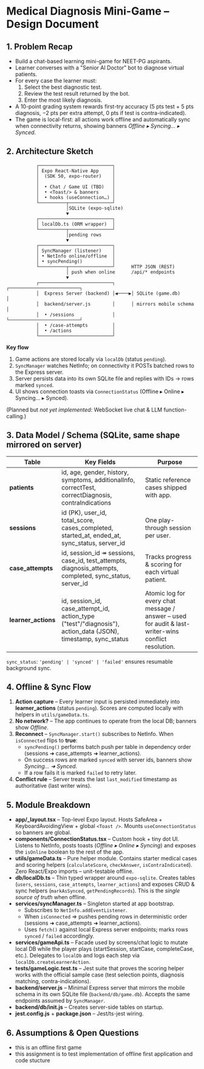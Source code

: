 # Medical Diagnosis Mini-Game – Design Document

## 1. Problem Recap
* Build a chat-based learning mini-game for NEET-PG aspirants.
* Learner converses with a "Senior AI Doctor" bot to diagnose virtual patients.
* For every case the learner must:
  1. Select the best diagnostic test.
  2. Review the test result returned by the bot.
  3. Enter the most likely diagnosis.
* A 10-point grading system rewards first-try accuracy (5 pts test + 5 pts diagnosis, −2 pts per extra attempt, 0 pts if test is contra-indicated).
* The game is local-first: all actions work offline and automatically sync when connectivity returns, showing banners *Offline ▸ Syncing… ▸ Synced*.

## 2. Architecture Sketch
```
           ┌───────────────────────────┐
           │ Expo React-Native App     │
           │  (SDK 50, expo-router)    │
           │                           │
           │  • Chat / Game UI (TBD)   │
           │  • <Toast/> & banners     │
           │  • hooks (useConnection…) │
           └──────────┬────────────────┘
                      │SQLite (expo-sqlite)
                      ▼
           ┌───────────────────────────┐
           │ localDb.ts (ORM wrapper)  │
           └──────────┬────────────────┘
                      │pending rows
                      ▼
           ┌───────────────────────────┐
           │ SyncManager (listener)    │
           │ • NetInfo online/offline  │
           │ • syncPending()           │
           └──────────┬────────────────┘      HTTP JSON (REST)
                      │ push when online      /api/* endpoints
                      ▼
           ┌───────────────────────────┐      ┌──────────────────────────┐
           │  Express Server (backend) │◀────▶│ SQLite (game.db)         │
           │  backend/server.js        │      │ mirrors mobile schema    │
           │  • /sessions              │      └──────────────────────────┘
           │  • /case-attempts         │
           │  • /actions               │
           └───────────────────────────┘
```
**Key flow**
1. Game actions are stored locally via `localDb` (status `pending`).
2. `SyncManager` watches NetInfo; on connectivity it POSTs batched rows to the Express server.
3. Server persists data into its own SQLite file and replies with IDs → rows marked `synced`.
4. UI shows connection toasts via `ConnectionStatus` (Offline ▸ Online ▸ Syncing… ▸ Synced).

(Planned but *not yet implemented*: WebSocket live chat & LLM function-calling.)

## 3. Data Model / Schema (SQLite, same shape mirrored on server)
| Table | Key Fields | Purpose |
|-------|------------|---------|
| **patients** | id, age, gender, history, symptoms, additionalInfo, correctTest, correctDiagnosis, contraIndications | Static reference cases shipped with app. |
| **sessions** | id (PK), user_id, total_score, cases_completed, started_at, ended_at, sync_status, server_id | One play-through session per user. |
| **case_attempts** | id, session_id ↠ sessions, case_id, test_attempts, diagnosis_attempts, completed, sync_status, server_id | Tracks progress & scoring for each virtual patient. |
| **learner_actions** | id, session_id, case_attempt_id, action_type ("test"/"diagnosis"), action_data (JSON), timestamp, sync_status | Atomic log for every chat message / answer – used for audit & last-writer-wins conflict resolution. |

`sync_status`: `'pending' | 'synced' | 'failed'` ensures resumable background sync.

## 4. Offline & Sync Flow
1. **Action capture** – Every learner input is persisted immediately into **learner_actions** (status `pending`). Scores are computed locally with helpers in `utils/gameData.ts`.
2. **No network?** – The app continues to operate from the local DB; banners show *Offline*.
3. **Reconnect** – `SyncManager.start()` subscribes to NetInfo. When `isConnected` flips to **true**:
   * `syncPending()` performs batch push per table in dependency order (sessions ➜ case_attempts ➜ learner_actions).
   * On success rows are marked `synced` with server ids, banners show *Syncing… ➜ Synced*.
   * If a row fails it is marked `failed` to retry later.
4. **Conflict rule** – Server treats the last `last_modified` timestamp as authoritative (last writer wins).

## 5. Module Breakdown
* **app/_layout.tsx** – Top-level Expo layout. Hosts SafeArea + KeyboardAvoidingView + global `<Toast />`. Mounts `useConnectionStatus` so banners are global.
* **components/ConnectionStatus.tsx** – Custom hook + tiny dot UI. Listens to NetInfo, posts toasts (*Offline ▸ Online ▸ Syncing*) and exposes the `isOnline` boolean to the rest of the app.
* **utils/gameData.ts** – Pure helper module. Contains starter medical cases and scoring helpers (`calculateScore`, `checkAnswer`, `isContraIndicated`). Zero React/Expo imports – unit-testable offline.
* **db/localDb.ts** – Thin typed wrapper around `expo-sqlite`. Creates tables (`users`, `sessions`, `case_attempts`, `learner_actions`) and exposes CRUD & sync helpers (`markAsSynced`, `getPendingRecords`). This is the *single source of truth* when offline.
* **services/syncManager.ts** – Singleton started at app bootstrap.  
  * Subscribes to `NetInfo.addEventListener`.  
  * When `isConnected` ⇒ pushes pending rows in deterministic order (sessions ➜ case_attempts ➜ learner_actions).  
  * Uses `fetch()` against local Express server endpoints; marks rows `synced` / `failed` accordingly.
* **services/gameApi.ts** – Facade used by screens/chat logic to mutate local DB while the player plays (startSession, startCase, completeCase, etc.). Delegates to `localDb` and logs each step via `localDb.createLearnerAction`.
* **__tests__/gameLogic.test.ts** – Jest suite that proves the scoring helper works with the official sample case (test selection points, diagnosis matching, contra-indications).
* **backend/server.js** – Minimal Express server that mirrors the mobile schema in its own SQLite file (`backend/db/game.db`). Accepts the same endpoints assumed by `SyncManager`.
* **backend/db/init.js** – Creates server-side tables on startup.
* **jest.config.js** + **package.json** – Jest/ts-jest wiring.


## 6. Assumptions & Open Questions
* this is an offline first game
* this assignment is to test implementation of offline first application and code stucture